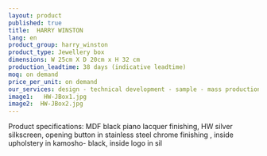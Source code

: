 ```yaml
---
layout: product
published: true
title:  HARRY WINSTON
lang: en
product_group: harry_winston
product_type: Jewellery box
dimensions: W 25cm X D 20cm x H 32 cm
production_leadtime: 38 days (indicative leadtime)
moq: on demand
price_per_unit: on demand
our_services: design - technical development - sample - mass production - QC - logistic - shipping
image1:   HW-JBox1.jpg
image2:  HW-JBox2.jpg
---
```

Product specifications: MDF black piano lacquer finishing, HW silver silkscreen, opening button in stainless steel chrome finishing , inside upholstery in kamosho- black, inside logo in sil


